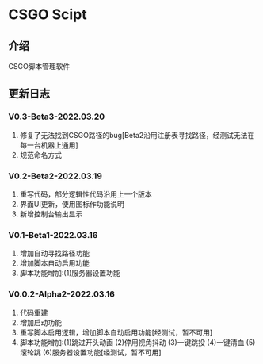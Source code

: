 # CSGO Scipt

## 介绍
CSGO脚本管理软件

## 更新日志

### V0.3-Beta3-2022.03.20
1. 修复了无法找到CSGO路径的bug[Beta2沿用注册表寻找路径，经测试无法在每一台机器上通用]
2. 规范命名方式
### V0.2-Beta2-2022.03.19
1. 重写代码，部分逻辑性代码沿用上一个版本
2. 界面UI更新，使用图标作功能说明
3. 新增控制台输出显示
### V0.1-Beta1-2022.03.16
1. 增加自动寻找路径功能
2. 增加脚本自动启用功能
3. 脚本功能增加:(1)服务器设置功能
### V0.0.2-Alpha2-2022.03.16
1. 代码重建
2. 增加启动功能
3. 重写脚本启用逻辑，增加脚本自动启用功能[经测试，暂不可用]
4. 脚本功能增加:(1)跳过开头动画 (2)停用视角抖动 (3)一键跳投 (4)一键清血 (5)滚轮跳 (6)服务器设置功能[经测试，暂不可用]